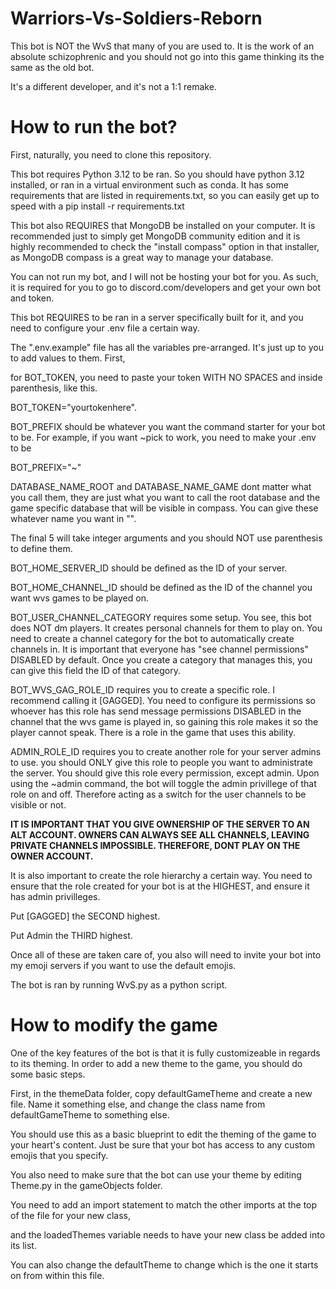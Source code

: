 # Warriors-Vs-Soldiers-Reborn

This bot is NOT the WvS that many of you are used to. It is the work of an absolute schizophrenic and you should not go into this game thinking its the same as the old bot.

It's a different developer, and it's not a 1:1 remake.

# How to run the bot?

First, naturally, you need to clone this repository.

This bot requires Python 3.12 to be ran. So you should have python 3.12 installed, or ran in a virtual environment such as conda. It has some requirements that are listed in requirements.txt, so you can easily get up to speed with a pip install -r requirements.txt

This bot also REQUIRES that MongoDB be installed on your computer. It is recommended just to simply get MongoDB community edition and it is highly recommended to check the "install compass" option in that installer, as MongoDB compass is a great way to manage your database.

You can not run my bot, and I will not be hosting your bot for you. As such, it is required for you to go to discord.com/developers and get your own bot and token.

This bot REQUIRES to be ran in a server specifically built for it, and you need to configure your .env file a certain way.

The ".env.example" file has all the variables pre-arranged. It's just up to you to add values to them. First,

for BOT_TOKEN, you need to paste your token WITH NO SPACES and inside parenthesis, like this.

BOT_TOKEN="yourtokenhere".

BOT_PREFIX should be whatever you want the command starter for your bot to be. For example, if you want ~pick to work, you need to make your .env to be

BOT_PREFIX="~"

DATABASE_NAME_ROOT and DATABASE_NAME_GAME dont matter what you call them, they are just what you want to call the root database and the game specific database that will be visible in compass. You can give these whatever name you want in "". 

The final 5 will take integer arguments and you should NOT use parenthesis to define them.

BOT_HOME_SERVER_ID should be defined as the ID of your server.

BOT_HOME_CHANNEL_ID should be defined as the ID of the channel you want wvs games to be played on.

BOT_USER_CHANNEL_CATEGORY requires some setup. You see, this bot does NOT dm players. It creates personal channels for them to play on. You need to create a channel category for the bot to automatically create channels in. It is important that everyone has "see channel permissions" DISABLED by default. Once you create a category that manages this, you can give this field the ID of that category.

BOT_WVS_GAG_ROLE_ID requires you to create a specific role. I recommend calling it [GAGGED]. You need to configure its permissions so whoever has this role has send message permissions DISABLED in the channel that the wvs game is played in, so gaining this role makes it so the player cannot speak. There is a role in the game that uses this ability.

ADMIN_ROLE_ID requires you to create another role for your server admins to use. you should ONLY give this role to people you want to administrate the server. You should give this role every permission, except admin. Upon using the ~admin command, the bot will toggle the admin privillege of that role on and off. Therefore acting as a switch for the user channels to be visible or not.

**IT IS IMPORTANT THAT YOU GIVE OWNERSHIP OF THE SERVER TO AN ALT ACCOUNT. OWNERS CAN ALWAYS SEE ALL CHANNELS, LEAVING PRIVATE CHANNELS IMPOSSIBLE. THEREFORE, DONT PLAY ON THE OWNER ACCOUNT.**

It is also important to create the role hierarchy a certain way. You need to ensure that the role created for your bot is at the HIGHEST, and ensure it has admin privilleges.

Put [GAGGED] the SECOND highest.

Put Admin the THIRD highest.

Once all of these are taken care of, you also will need to invite your bot into my emoji servers if you want to use the default emojis.

The bot is ran by running WvS.py as a python script.

# How to modify the game

One of the key features of the bot is that it is fully customizeable in regards to its theming. In order to add a new theme to the game, you should do some basic steps.

First, in the themeData folder, copy defaultGameTheme and create a new file. Name it something else, and change the class name from defaultGameTheme to something else.

You should use this as a basic blueprint to edit the theming of the game to your heart's content. Just be sure that your bot has access to any custom emojis that you specify.

You also need to make sure that the bot can use your theme by editing Theme.py in the gameObjects folder.

You need to add an import statement to match the other imports at the top of the file for your new class,

and the loadedThemes variable needs to have your new class be added into its list.

You can also change the defaultTheme to change which is the one it starts on from within this file.





